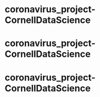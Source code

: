 # coronavirus_project-CornellDataScience
# coronavirus_project-CornellDataScience
# coronavirus_project-CornellDataScience
